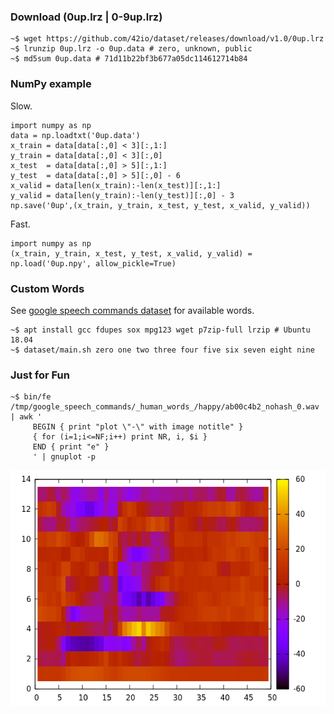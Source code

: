 ### Download (0up.lrz | 0-9up.lrz)

    ~$ wget https://github.com/42io/dataset/releases/download/v1.0/0up.lrz
    ~$ lrunzip 0up.lrz -o 0up.data # zero, unknown, public
    ~$ md5sum 0up.data # 71d11b22bf3b677a05dc114612714b84

### NumPy example

Slow.

    import numpy as np
    data = np.loadtxt('0up.data')
    x_train = data[data[:,0] < 3][:,1:]
    y_train = data[data[:,0] < 3][:,0]
    x_test  = data[data[:,0] > 5][:,1:]
    y_test  = data[data[:,0] > 5][:,0] - 6
    x_valid = data[len(x_train):-len(x_test)][:,1:]
    y_valid = data[len(y_train):-len(y_test)][:,0] - 3
    np.save('0up',(x_train, y_train, x_test, y_test, x_valid, y_valid))

Fast.

    import numpy as np
    (x_train, y_train, x_test, y_test, x_valid, y_valid) = np.load('0up.npy', allow_pickle=True)

### Custom Words

See [google speech commands dataset](https://storage.cloud.google.com/download.tensorflow.org/data/speech_commands_v0.02.tar.gz) for available words.

    ~$ apt install gcc fdupes sox mpg123 wget p7zip-full lrzip # Ubuntu 18.04
    ~$ dataset/main.sh zero one two three four five six seven eight nine

### Just for Fun

    ~$ bin/fe /tmp/google_speech_commands/_human_words_/happy/ab00c4b2_nohash_0.wav | awk '
         BEGIN { print "plot \"-\" with image notitle" }
         { for (i=1;i<=NF;i++) print NR, i, $i }
         END { print "e" }
         ' | gnuplot -p

![Features](mfcc_happy.png?raw=true "Features")
